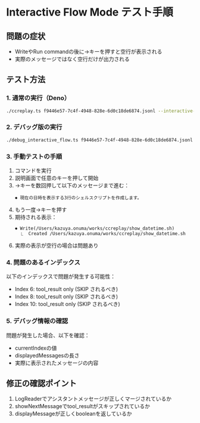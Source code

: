 # Interactive Flow Mode テスト手順

## 問題の症状
- WriteやRun commandの後に→キーを押すと空行が表示される
- 実際のメッセージではなく空行だけが出力される

## テスト方法

### 1. 通常の実行（Deno）
```bash
./ccreplay.ts f9446e57-7c4f-4948-828e-6d0c18de6874.jsonl --interactive-flow
```

### 2. デバッグ版の実行
```bash
./debug_interactive_flow.ts f9446e57-7c4f-4948-828e-6d0c18de6874.jsonl
```

### 3. 手動テストの手順

1. コマンドを実行
2. 説明画面で任意のキーを押して開始
3. →キーを数回押して以下のメッセージまで進む：
   ```
   ⏺ 現在の日時を表示する3行のシェルスクリプトを作成します。
   ```
4. もう一度→キーを押す
5. 期待される表示：
   ```
   ⏺ Write(/Users/kazuya.onuma/works/ccreplay/show_datetime.sh)
     ⎿  Created /Users/kazuya.onuma/works/ccreplay/show_datetime.sh
   ```
6. 実際の表示が空行の場合は問題あり

### 4. 問題のあるインデックス

以下のインデックスで問題が発生する可能性：
- Index 6: tool_result only (SKIP されるべき)
- Index 8: tool_result only (SKIP されるべき)
- Index 10: tool_result only (SKIP されるべき)

### 5. デバッグ情報の確認

問題が発生した場合、以下を確認：
- currentIndexの値
- displayedMessagesの長さ
- 実際に表示されたメッセージの内容

## 修正の確認ポイント

1. LogReaderでアシスタントメッセージが正しくマージされているか
2. showNextMessageでtool_resultがスキップされているか
3. displayMessageが正しくbooleanを返しているか